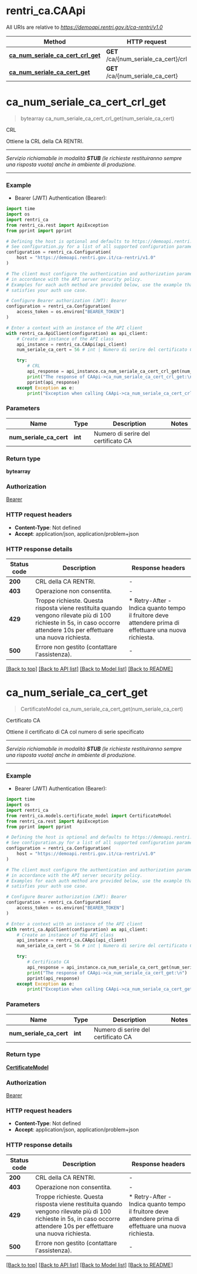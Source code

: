 # rentri_ca.CAApi

All URIs are relative to *https://demoapi.rentri.gov.it/ca-rentri/v1.0*

Method | HTTP request | Description
------------- | ------------- | -------------
[**ca_num_seriale_ca_cert_crl_get**](CAApi.md#ca_num_seriale_ca_cert_crl_get) | **GET** /ca/{num_seriale_ca_cert}/crl | CRL
[**ca_num_seriale_ca_cert_get**](CAApi.md#ca_num_seriale_ca_cert_get) | **GET** /ca/{num_seriale_ca_cert} | Certificato CA


# **ca_num_seriale_ca_cert_crl_get**
> bytearray ca_num_seriale_ca_cert_crl_get(num_seriale_ca_cert)

CRL

Ottiene la CRL della CA RENTRI.<hr/><i>Servizio richiamabile in modalità <b>STUB</b> (le richieste restituiranno sempre una risposta vuota) anche in ambiente di produzione.</i><hr/>

### Example

* Bearer (JWT) Authentication (Bearer):
```python
import time
import os
import rentri_ca
from rentri_ca.rest import ApiException
from pprint import pprint

# Defining the host is optional and defaults to https://demoapi.rentri.gov.it/ca-rentri/v1.0
# See configuration.py for a list of all supported configuration parameters.
configuration = rentri_ca.Configuration(
    host = "https://demoapi.rentri.gov.it/ca-rentri/v1.0"
)

# The client must configure the authentication and authorization parameters
# in accordance with the API server security policy.
# Examples for each auth method are provided below, use the example that
# satisfies your auth use case.

# Configure Bearer authorization (JWT): Bearer
configuration = rentri_ca.Configuration(
    access_token = os.environ["BEARER_TOKEN"]
)

# Enter a context with an instance of the API client
with rentri_ca.ApiClient(configuration) as api_client:
    # Create an instance of the API class
    api_instance = rentri_ca.CAApi(api_client)
    num_seriale_ca_cert = 56 # int | Numero di serire del certificato CA

    try:
        # CRL
        api_response = api_instance.ca_num_seriale_ca_cert_crl_get(num_seriale_ca_cert)
        print("The response of CAApi->ca_num_seriale_ca_cert_crl_get:\n")
        pprint(api_response)
    except Exception as e:
        print("Exception when calling CAApi->ca_num_seriale_ca_cert_crl_get: %s\n" % e)
```



### Parameters

Name | Type | Description  | Notes
------------- | ------------- | ------------- | -------------
 **num_seriale_ca_cert** | **int**| Numero di serire del certificato CA | 

### Return type

**bytearray**

### Authorization

[Bearer](../README.md#Bearer)

### HTTP request headers

 - **Content-Type**: Not defined
 - **Accept**: application/json, application/problem+json

### HTTP response details
| Status code | Description | Response headers |
|-------------|-------------|------------------|
**200** | CRL della CA RENTRI. |  -  |
**403** | Operazione non consentita. |  -  |
**429** | Troppe richieste. Questa risposta viene restituita quando vengono rilevate più di 100 richieste in 5s, in caso occorre attendere 10s per effettuare una nuova richiesta. |  * Retry-After - Indica quanto tempo il fruitore deve attendere prima di effettuare una nuova richiesta. <br>  |
**500** | Errore non gestito (contattare l&#39;assistenza). |  -  |

[[Back to top]](#) [[Back to API list]](../README.md#documentation-for-api-endpoints) [[Back to Model list]](../README.md#documentation-for-models) [[Back to README]](../README.md)

# **ca_num_seriale_ca_cert_get**
> CertificateModel ca_num_seriale_ca_cert_get(num_seriale_ca_cert)

Certificato CA

Ottiene il certificato di CA col numero di serie specificato<hr/><i>Servizio richiamabile in modalità <b>STUB</b> (le richieste restituiranno sempre una risposta vuota) anche in ambiente di produzione.</i><hr/>

### Example

* Bearer (JWT) Authentication (Bearer):
```python
import time
import os
import rentri_ca
from rentri_ca.models.certificate_model import CertificateModel
from rentri_ca.rest import ApiException
from pprint import pprint

# Defining the host is optional and defaults to https://demoapi.rentri.gov.it/ca-rentri/v1.0
# See configuration.py for a list of all supported configuration parameters.
configuration = rentri_ca.Configuration(
    host = "https://demoapi.rentri.gov.it/ca-rentri/v1.0"
)

# The client must configure the authentication and authorization parameters
# in accordance with the API server security policy.
# Examples for each auth method are provided below, use the example that
# satisfies your auth use case.

# Configure Bearer authorization (JWT): Bearer
configuration = rentri_ca.Configuration(
    access_token = os.environ["BEARER_TOKEN"]
)

# Enter a context with an instance of the API client
with rentri_ca.ApiClient(configuration) as api_client:
    # Create an instance of the API class
    api_instance = rentri_ca.CAApi(api_client)
    num_seriale_ca_cert = 56 # int | Numero di serire del certificato CA

    try:
        # Certificato CA
        api_response = api_instance.ca_num_seriale_ca_cert_get(num_seriale_ca_cert)
        print("The response of CAApi->ca_num_seriale_ca_cert_get:\n")
        pprint(api_response)
    except Exception as e:
        print("Exception when calling CAApi->ca_num_seriale_ca_cert_get: %s\n" % e)
```



### Parameters

Name | Type | Description  | Notes
------------- | ------------- | ------------- | -------------
 **num_seriale_ca_cert** | **int**| Numero di serire del certificato CA | 

### Return type

[**CertificateModel**](CertificateModel.md)

### Authorization

[Bearer](../README.md#Bearer)

### HTTP request headers

 - **Content-Type**: Not defined
 - **Accept**: application/json, application/problem+json

### HTTP response details
| Status code | Description | Response headers |
|-------------|-------------|------------------|
**200** | CRL della CA RENTRI. |  -  |
**403** | Operazione non consentita. |  -  |
**429** | Troppe richieste. Questa risposta viene restituita quando vengono rilevate più di 100 richieste in 5s, in caso occorre attendere 10s per effettuare una nuova richiesta. |  * Retry-After - Indica quanto tempo il fruitore deve attendere prima di effettuare una nuova richiesta. <br>  |
**500** | Errore non gestito (contattare l&#39;assistenza). |  -  |

[[Back to top]](#) [[Back to API list]](../README.md#documentation-for-api-endpoints) [[Back to Model list]](../README.md#documentation-for-models) [[Back to README]](../README.md)

